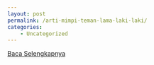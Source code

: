 ```yaml
---
layout: post
permalink: /arti-mimpi-teman-lama-laki-laki/
categories:
    - Uncategorized
---
```


[Baca Selengkapnya](/04)